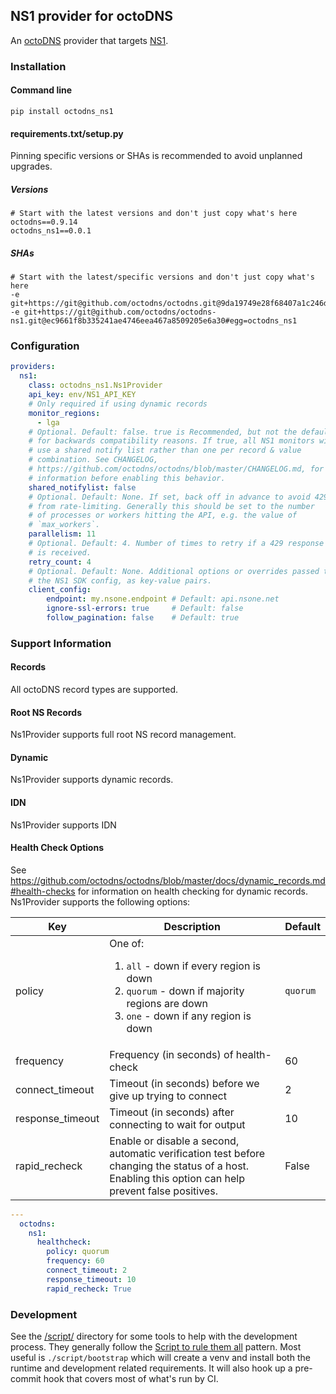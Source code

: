 ## NS1 provider for octoDNS

An [octoDNS](https://github.com/octodns/octodns/) provider that targets [NS1](https://ns1.com/products/managed-dns).

### Installation

#### Command line

```
pip install octodns_ns1
```

#### requirements.txt/setup.py

Pinning specific versions or SHAs is recommended to avoid unplanned upgrades.

##### Versions

```
# Start with the latest versions and don't just copy what's here
octodns==0.9.14
octodns_ns1==0.0.1
```

##### SHAs

```
# Start with the latest/specific versions and don't just copy what's here
-e git+https://git@github.com/octodns/octodns.git@9da19749e28f68407a1c246dfdf65663cdc1c422#egg=octodns
-e git+https://git@github.com/octodns/octodns-ns1.git@ec9661f8b335241ae4746eea467a8509205e6a30#egg=octodns_ns1
```

### Configuration

```yaml
providers:
  ns1:
    class: octodns_ns1.Ns1Provider
    api_key: env/NS1_API_KEY
    # Only required if using dynamic records
    monitor_regions:
      - lga
    # Optional. Default: false. true is Recommended, but not the default
    # for backwards compatibility reasons. If true, all NS1 monitors will
    # use a shared notify list rather than one per record & value
    # combination. See CHANGELOG,
    # https://github.com/octodns/octodns/blob/master/CHANGELOG.md, for more
    # information before enabling this behavior.
    shared_notifylist: false
    # Optional. Default: None. If set, back off in advance to avoid 429s
    # from rate-limiting. Generally this should be set to the number
    # of processes or workers hitting the API, e.g. the value of
    # `max_workers`.
    parallelism: 11
    # Optional. Default: 4. Number of times to retry if a 429 response
    # is received.
    retry_count: 4
    # Optional. Default: None. Additional options or overrides passed to
    # the NS1 SDK config, as key-value pairs.
    client_config:
        endpoint: my.nsone.endpoint # Default: api.nsone.net
        ignore-ssl-errors: true     # Default: false
        follow_pagination: false    # Default: true
```

### Support Information

#### Records

All octoDNS record types are supported.

#### Root NS Records

Ns1Provider supports full root NS record management.

#### Dynamic

Ns1Provider supports dynamic records.

#### IDN

Ns1Provider supports IDN

#### Health Check Options

See https://github.com/octodns/octodns/blob/master/docs/dynamic_records.md#health-checks for information on health checking for dynamic records. Ns1Provider supports the following options:

| Key  | Description | Default |
|--|--|--|
| policy | One of:<ol><li>`all` - down if every region is down</li><li>`quorum` - down if majority regions are down</li><li>`one` - down if any region is down</ol> | `quorum` |
| frequency | Frequency (in seconds) of health-check | 60 |
| connect_timeout | Timeout (in seconds) before we give up trying to connect | 2 |
| response_timeout | Timeout (in seconds) after connecting to wait for output | 10 |
| rapid_recheck | Enable or disable a second, automatic verification test before changing the status of a host. Enabling this option can help prevent false positives. | False |

```yaml
---
  octodns:
    ns1:
      healthcheck:
        policy: quorum
        frequency: 60
        connect_timeout: 2
        response_timeout: 10
        rapid_recheck: True
```

### Development

See the [/script/](/script/) directory for some tools to help with the development process. They generally follow the [Script to rule them all](https://github.com/github/scripts-to-rule-them-all) pattern. Most useful is `./script/bootstrap` which will create a venv and install both the runtime and development related requirements. It will also hook up a pre-commit hook that covers most of what's run by CI.
